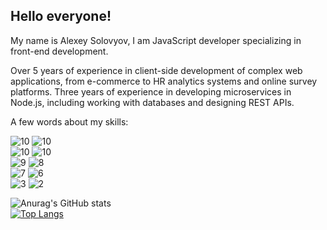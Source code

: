 ## Hello everyone! 
My name is Alexey Solovyov, I am JavaScript developer specializing in front-end development.

Over 5 years of experience in client-side development of complex web applications, from e-commerce to HR analytics systems and online survey platforms. Three years of experience in developing microservices in Node.js, including working with databases and designing REST APIs.

A few words about my skills:

![10](https://progress-bar.dev/10?scale=10&title=JavaScript&color=777&suffix=) ![10](https://progress-bar.dev/10?scale=10&title=TypeScript&color=777&suffix=)  
![10](https://progress-bar.dev/10?scale=10&title=Vue.js%20%20%20%20&color=777&suffix=) ![10](https://progress-bar.dev/10?scale=10&title=Vuex%20%20%20%20%20%20&color=777&suffix=)  
![9](https://progress-bar.dev/9?scale=10&title=React%20%20%20%20%20&color=777&suffix=) ![8](https://progress-bar.dev/8?scale=10&title=Redux%20%20%20%20%20&color=777&suffix=)  
![7](https://progress-bar.dev/7?scale=10&title=Node.js%20%20%20&color=777&suffix=) ![6](https://progress-bar.dev/6?scale=10&title=Docker%20%20%20%20&color=777&suffix=)  
![3](https://progress-bar.dev/3?scale=10&title=Angular%20%20%20&color=777&suffix=) ![2](https://progress-bar.dev/2?scale=10&title=Ember%20%20%20%20%20&color=777&suffix=)

![Anurag's GitHub stats](https://github-readme-stats.vercel.app/api?username=lyohaplotinka&show_icons=true)  
[![Top Langs](https://github-readme-stats.vercel.app/api/top-langs/?username=lyohaplotinka)](https://github.com/anuraghazra/github-readme-stats)